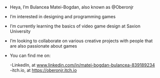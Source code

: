 - Heya, I’m Bulancea Matei-Bogdan, also known as @Oberonjr
- I’m interested in designing and programming games
- I’m currently learning the basics of video game design at Saxion University
- I’m looking to collaborate on various creative projects with people that are also passionate about games
- You can find me on:

    -LinkedIn, at www.linkedin.com/in/matei-bogdan-bulancea-839189234
    -itch.io, at https://oberonjr.itch.io

<!---
Oberonjr/Oberonjr is a ✨ special ✨ repository because its `README.md` (this file) appears on your GitHub profile.
You can click the Preview link to take a look at your changes.
--->

